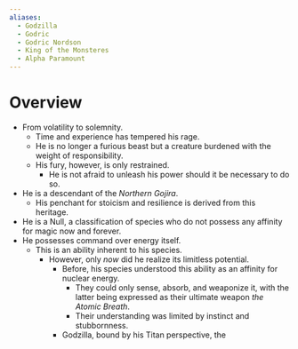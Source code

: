 ```yaml
---
aliases:
  - Godzilla
  - Godric
  - Godric Nordson
  - King of the Monsteres
  - Alpha Paramount
---
```

# Overview

- From volatility to solemnity. 
	- Time and experience has tempered his rage.
	- He is no longer a furious beast but a creature burdened with the weight of responsibility. 
	- His fury, however, is only restrained.
		- He is not afraid to unleash his power should it be necessary to do so.
- He is a descendant of the *Northern Gojira*. 
	- His penchant for stoicism and resilience is derived from this heritage.
- He is a Null, a classification of species who do not possess any affinity for magic now and forever.
- He possesses command over energy itself.
	- This is an ability inherent to his species.
		- However, only *now* did he realize its limitless potential. 
			- Before, his species understood this ability as an affinity for nuclear energy.
				- They could only sense, absorb, and weaponize it, with the latter being expressed as their ultimate weapon *the Atomic Breath*.
				- Their understanding was limited by instinct and stubbornness. 
			- Godzilla, bound by his Titan perspective, the 
	